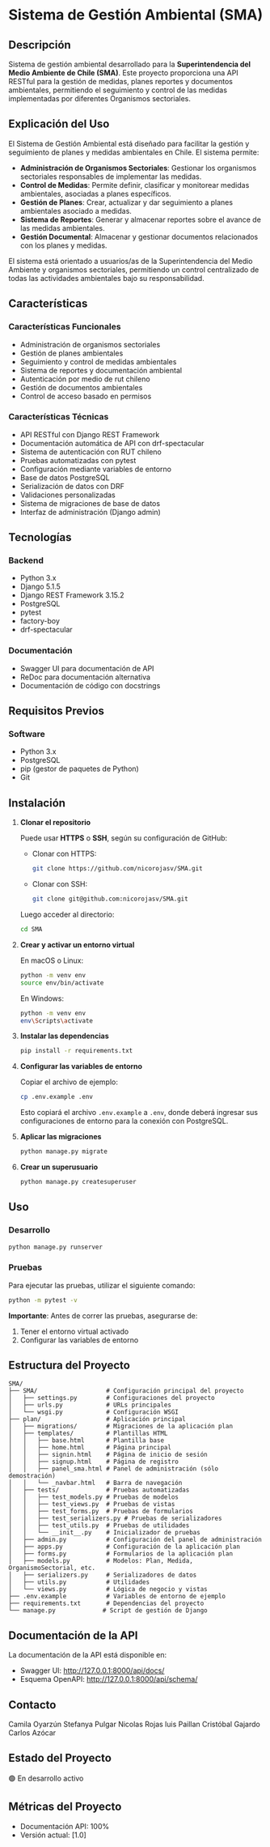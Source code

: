# Sistema de Gestión Ambiental (SMA)

## Descripción

Sistema de gestión ambiental desarrollado para la **Superintendencia del Medio Ambiente de Chile (SMA)**. Este proyecto proporciona una API RESTful para la gestión de medidas, planes reportes y documentos ambientales, permitiendo el seguimiento y control de las medidas implementadas por diferentes Organismos sectoriales.

## Explicación del Uso

El Sistema de Gestión Ambiental está diseñado para facilitar la gestión y seguimiento de planes y medidas ambientales en Chile. El sistema permite:

- **Administración de Organismos Sectoriales**: Gestionar los organismos sectoriales responsables de implementar las medidas.
- **Control de Medidas**: Permite definir, clasificar y monitorear medidas ambientales, asociadas a planes específicos.
- **Gestión de Planes**: Crear, actualizar y dar seguimiento a planes ambientales asociado a medidas.
- **Sistema de Reportes**: Generar y almacenar reportes sobre el avance de las medidas ambientales.
- **Gestión Documental**: Almacenar y gestionar documentos relacionados con los planes y medidas.

El sistema está orientado a usuarios/as de la Superintendencia del Medio Ambiente y organismos sectoriales, permitiendo un control centralizado de todas las actividades ambientales bajo su responsabilidad.

## Características

### Características Funcionales
- Administración de organismos sectoriales
- Gestión de planes ambientales
- Seguimiento y control de medidas ambientales
- Sistema de reportes y documentación ambiental
- Autenticación por medio de rut chileno
- Gestión de documentos ambientales
- Control de acceso basado en permisos

### Características Técnicas
- API RESTful con Django REST Framework
- Documentación automática de API con drf-spectacular
- Sistema de autenticación con RUT chileno
- Pruebas automatizadas con pytest
- Configuración mediante variables de entorno
- Base de datos PostgreSQL
- Serialización de datos con DRF
- Validaciones personalizadas
- Sistema de migraciones de base de datos
- Interfaz de administración (Django admin)

## Tecnologías

### Backend
- Python 3.x
- Django 5.1.5
- Django REST Framework 3.15.2
- PostgreSQL
- pytest
- factory-boy
- drf-spectacular

### Documentación
- Swagger UI para documentación de API
- ReDoc para documentación alternativa
- Documentación de código con docstrings

## Requisitos Previos

### Software
- Python 3.x
- PostgreSQL
- pip (gestor de paquetes de Python)
- Git

## Instalación

1. **Clonar el repositorio**

   Puede usar **HTTPS** o **SSH**, según su configuración de GitHub:

   - Clonar con HTTPS:
     ```bash
     git clone https://github.com/nicorojasv/SMA.git
     ```

   - Clonar con SSH:
     ```bash
     git clone git@github.com:nicorojasv/SMA.git
     ```

   Luego acceder al directorio:

   ```bash
   cd SMA
   ```

2. **Crear y activar un entorno virtual**

   En macOS o Linux:
   ```bash
   python -m venv env
   source env/bin/activate
   ```

   En Windows:
   ```bash
   python -m venv env
   env\Scripts\activate
   ```

3. **Instalar las dependencias**
   ```bash
   pip install -r requirements.txt
   ```

4. **Configurar las variables de entorno**

   Copiar el archivo de ejemplo:
   ```bash
   cp .env.example .env
   ```

   Esto copiará el archivo `.env.example` a `.env`, donde deberá ingresar sus configuraciones de entorno para la conexión con PostgreSQL.

5. **Aplicar las migraciones**
   ```bash
   python manage.py migrate
   ```

6. **Crear un superusuario**
   ```bash
   python manage.py createsuperuser
   ```

## Uso

### Desarrollo
```bash
python manage.py runserver
```

### Pruebas
Para ejecutar las pruebas, utilizar el siguiente comando:
```bash
python -m pytest -v
```

**Importante**: Antes de correr las pruebas, asegurarse de:
1. Tener el entorno virtual activado
2. Configurar las variables de entorno 

## Estructura del Proyecto

```
SMA/
├── SMA/                   # Configuración principal del proyecto
│   ├── settings.py        # Configuraciones del proyecto
│   ├── urls.py            # URLs principales
│   └── wsgi.py            # Configuración WSGI
├── plan/                  # Aplicación principal
│   ├── migrations/        # Migraciones de la aplicación plan 
│   ├── templates/         # Plantillas HTML
│   │   ├── base.html      # Plantilla base
│   │   ├── home.html      # Página principal
│   │   ├── signin.html    # Página de inicio de sesión
│   │   ├── signup.html    # Página de registro
│   │   ├── panel_sma.html # Panel de administración (sólo demostración)
│   │   └── _navbar.html   # Barra de navegación
│   ├── tests/             # Pruebas automatizadas
│   │   ├── test_models.py # Pruebas de modelos
│   │   ├── test_views.py  # Pruebas de vistas
│   │   ├── test_forms.py  # Pruebas de formularios
│   │   ├── test_serializers.py # Pruebas de serializadores
│   │   ├── test_utils.py  # Pruebas de utilidades
│   │   └── __init__.py    # Inicializador de pruebas
│   ├── admin.py           # Configuración del panel de administración
│   ├── apps.py            # Configuración de la aplicación plan
│   ├── forms.py           # Formularios de la aplicación plan
│   ├── models.py          # Modelos: Plan, Medida, OrganismoSectorial, etc.
│   ├── serializers.py     # Serializadores de datos
│   ├── utils.py           # Utilidades
│   └── views.py           # Lógica de negocio y vistas
├── .env.example           # Variables de entorno de ejemplo
├── requirements.txt       # Dependencias del proyecto
└── manage.py             # Script de gestión de Django
```

## Documentación de la API

La documentación de la API está disponible en:

- Swagger UI: http://127.0.0.1:8000/api/docs/
- Esquema OpenAPI: http://127.0.0.1:8000/api/schema/

## Contacto

Camila Oyarzún
Stefanya Pulgar
Nicolas Rojas
luis Paillan
Cristóbal Gajardo
Carlos Azócar

## Estado del Proyecto

🟢 En desarrollo activo

## Métricas del Proyecto

- Documentación API: 100%
- Versión actual: [1.0]


